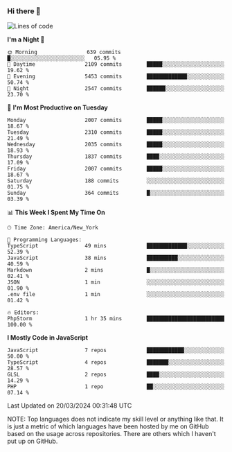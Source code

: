 ### Hi there 👋

<!--
**LynxJinxxy/LynxJinxxy** is a ✨ _special_ ✨ repository because its `README.md` (this file) appears on your GitHub profile.

Here are some ideas to get you started:

- 🔭 I’m currently working on ...
- 🌱 I’m currently learning ...
- 👯 I’m looking to collaborate on ...
- 🤔 I’m looking for help with ...
- 💬 Ask me about ...
- 📫 How to reach me: ...
- 😄 Pronouns: ...
- ⚡ Fun fact: ...
-->

<!--START_SECTION:waka-->
![Lines of code](https://img.shields.io/badge/From%20Hello%20World%20I%27ve%20Written-26.3%20million%20lines%20of%20code-blue)

**I'm a Night 🦉** 

```text
🌞 Morning                639 commits         █░░░░░░░░░░░░░░░░░░░░░░░░   05.95 % 
🌆 Daytime                2109 commits        █████░░░░░░░░░░░░░░░░░░░░   19.62 % 
🌃 Evening                5453 commits        █████████████░░░░░░░░░░░░   50.74 % 
🌙 Night                  2547 commits        ██████░░░░░░░░░░░░░░░░░░░   23.70 % 
```
📅 **I'm Most Productive on Tuesday** 

```text
Monday                   2007 commits        █████░░░░░░░░░░░░░░░░░░░░   18.67 % 
Tuesday                  2310 commits        █████░░░░░░░░░░░░░░░░░░░░   21.49 % 
Wednesday                2035 commits        █████░░░░░░░░░░░░░░░░░░░░   18.93 % 
Thursday                 1837 commits        ████░░░░░░░░░░░░░░░░░░░░░   17.09 % 
Friday                   2007 commits        █████░░░░░░░░░░░░░░░░░░░░   18.67 % 
Saturday                 188 commits         ░░░░░░░░░░░░░░░░░░░░░░░░░   01.75 % 
Sunday                   364 commits         █░░░░░░░░░░░░░░░░░░░░░░░░   03.39 % 
```


📊 **This Week I Spent My Time On** 

```text
🕑︎ Time Zone: America/New_York

💬 Programming Languages: 
TypeScript               49 mins             █████████████░░░░░░░░░░░░   52.39 % 
JavaScript               38 mins             ██████████░░░░░░░░░░░░░░░   40.59 % 
Markdown                 2 mins              █░░░░░░░░░░░░░░░░░░░░░░░░   02.41 % 
JSON                     1 min               ░░░░░░░░░░░░░░░░░░░░░░░░░   01.90 % 
.env file                1 min               ░░░░░░░░░░░░░░░░░░░░░░░░░   01.42 % 

🔥 Editors: 
PhpStorm                 1 hr 35 mins        █████████████████████████   100.00 % 
```

**I Mostly Code in JavaScript** 

```text
JavaScript               7 repos             ████████████░░░░░░░░░░░░░   50.00 % 
TypeScript               4 repos             ███████░░░░░░░░░░░░░░░░░░   28.57 % 
GLSL                     2 repos             ████░░░░░░░░░░░░░░░░░░░░░   14.29 % 
PHP                      1 repo              ██░░░░░░░░░░░░░░░░░░░░░░░   07.14 % 
```




 Last Updated on 20/03/2024 00:31:48 UTC
<!--END_SECTION:waka-->
NOTE: Top languages does not indicate my skill level or anything like that. It is just a metric of which languages have been hosted by me on GitHub based on the usage across repositories. There are others which I haven't put up on GitHub.
